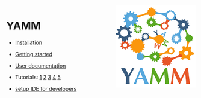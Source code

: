 

<img align="right" src="YAMMLogo.PNG">


# YAMM
* [Installation](https://github.com/yetanothermetamodelmodel/yamm/blob/main/documentation/Installation.pdf)
* [Getting started](https://www.youtube.com/watch?v=oYlNeZk0GwM)
* [User documentation](https://github.com/yetanothermetamodelmodel/yamm/blob/main/documentation/UserDokumentation.pdf)
* Tutorials: [1](https://youtu.be/2H9kp6nVNVE) [2](https://youtu.be/LMpzjpw2Rbw) [3](https://youtu.be/odgM6PIF4UY) [4](https://youtu.be/fuRflZcB4e4) [5](https://youtu.be/1sLw61sd9MA)

* [setup IDE for developers](https://github.com/yetanothermetamodelmodel/yamm/blob/main/EclipseIDEForYammUsers.setup)
